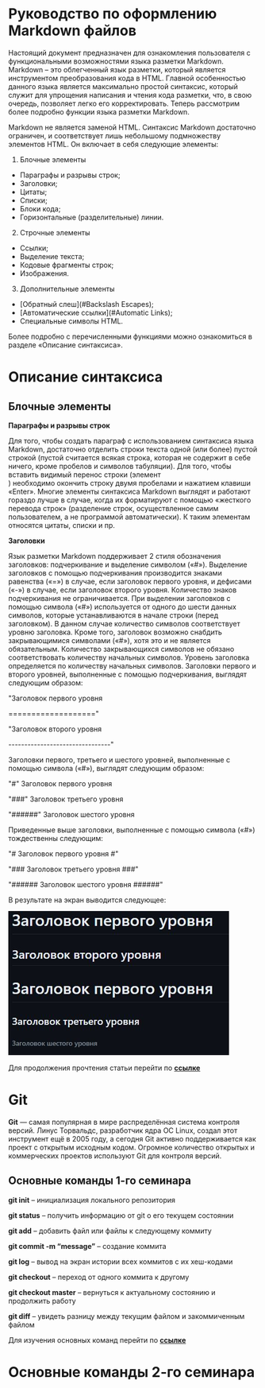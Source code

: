 # Руководство по оформлению Markdown файлов

Настоящий документ предназначен для ознакомления пользователя с функциональными возможностями языка разметки Markdown. Markdown – это облегченный язык разметки, который является инструментом преобразования кода в HTML. Главной особенностью данного языка является максимально простой синтаксис, который служит для упрощения написания и чтения кода разметки, что, в свою очередь, позволяет легко его корректировать. Теперь рассмотрим более подробно функции языка разметки Markdown.

Markdown не является заменой HTML. Синтаксис Markdown достаточно ограничен, и соответствует лишь небольшому подмножеству элементов HTML. Он включает в себя следующие элементы:

1. Блочные элементы
* Параграфы и разрывы строк;
* Заголовки;
* Цитаты;
* Списки;
* Блоки кода;
* Горизонтальные (разделительные) линии.

2. Строчные элементы
* Ссылки;
* Выделение текста;
* Кодовые фрагменты строк;
* Изображения.

3. Дополнительные элементы
* [Обратный слеш](#Backslash Escapes);
* [Автоматические ссылки](#Automatic Links);
* Специальные символы HTML.

Более подробно с перечисленными функциями можно ознакомиться в разделе «Описание синтаксиса».

# Описание синтаксиса

## Блочные элементы 

**Параграфы и разрывы строк**

Для того, чтобы создать параграф с использованием синтаксиса языка Markdown, достаточно отделить строки текста одной (или более) пустой строкой (пустой считается всякая строка, которая не содержит в себе ничего, кроме пробелов и символов табуляции). Для того, чтобы вставить видимый перенос строки (элемент <br/>) необходимо окончить строку двумя пробелами и нажатием клавиши «Enter». Многие элементы синтаксиса Markdown выглядят и работают гораздо лучше в случае, когда их форматируют с помощью «жесткого перевода строк» (разделение строк, осуществленное самим пользователем, а не программой автоматически). К таким элементам относятся цитаты, списки и пр.

**Заголовки**

Язык разметки Markdown поддерживает 2 стиля обозначения заголовков: подчеркивание и выделение символом («#»). Выделение заголовков с помощью подчеркивания производится знаками равенства («=») в случае, если заголовок первого уровня, и дефисами («-») в случае, если заголовок второго уровня. Количество знаков подчеркивания не ограничивается. При выделении заголовков с помощью символа («#») используется от одного до шести данных символов, которые устанавливаются в начале строки (перед заголовком). В данном случае количество символов соответствует уровню заголовка. Кроме того, заголовок возможно снабдить закрывающимися символами («#»), хотя это и не является обязательным. Количество закрывающихся символов не обязано соответствовать количеству начальных символов. Уровень заголовка определяется по количеству начальных символов.
Заголовки первого и второго уровней, выполненные с помощью подчеркивания, выглядят следующим образом:

"Заголовок первого уровня

==================="

"Заголовок второго уровня

--------------------------------"

Заголовки первого, третьего и шестого уровней, выполненные с помощью символа («#»), выглядят следующим образом:

"#"  Заголовок первого уровня

"###" Заголовок третьего уровня

"######" Заголовок шестого уровня

Приведенные выше заголовки, выполненные с помощью символа («#») тождественны следующим:

"#  Заголовок первого уровня #"

"### Заголовок третьего уровня ###"

"###### Заголовок шестого уровня ######"

В результате на экран выводится следующее:

![Картинка заголовков](1.jpg)

Для продолжения прочтения статьи перейти по **[ссылке](https://gist.github.com/Jekins/2bf2d0638163f1294637#заголовок-первого-уровня)**


# Git

**Git** — самая популярная в мире распределённая система контроля версий. Линус Торвальдс, разработчик ядра ОС Linux, создал этот инструмент ещё в 2005 году, а сегодня Git активно поддерживается как проект с открытым исходным кодом. Огромное количество открытых и коммерческих проектов используют Git для контроля версий.

## Основные команды 1-го семинара

**git init** – инициализация локального репозитория

**git status** – получить информацию от git о его текущем состоянии

**git add** – добавить файл или файлы к следующему коммиту

**git commit -m “message”** – создание коммита

**git log** – вывод на экран истории всех коммитов с их хеш-кодами

**git checkout** – переход от одного коммита к другому

**git checkout master** – вернуться к актуальному состоянию и продолжить работу

**git diff** – увидеть разницу между текущим файлом и закоммиченным файлом

Для изучения основных команд перейти по **[ссылке](https://habr.com/ru/companies/ruvds/articles/599929/)**

# Основные команды 2-го семинара



